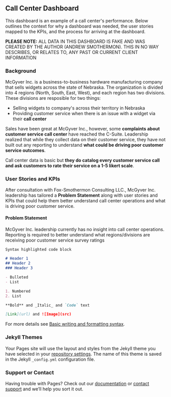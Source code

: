 ## Call Center Dashboard

This dashboard is an example of a call center's performance. Below outlines the context for why a dashboard was needed, the user stories mapped to the KPIs, and the process for arriving at the dashboard. 

**PLEASE NOTE:** ALL DATA IN THIS DASHBOARD IS FAKE AND WAS CREATED BY THE AUTHOR (ANDREW SMOTHERMON). THIS IN NO WAY DESCRIBES, OR RELATES TO, ANY PAST OR CURRENT CLIENT INFORMATION

### Background

McGyver Inc. is a business-to-business hardware manufacturing company that sells widgets across the state of Nebraska. The organization is divided into 4 regions (North, South, East, West), and each region has two divisions. These divisions are resposible for two things:

* Selling widgets to company's across their territory in Nebraska
* Providing customer service when there is an issue with a widget via their **call center**

Sales have been great at McGyver Inc., however, some **complaints about customer service call center** have reached the C-Suite. Leadership realized that while they collect data on their customer service, they have not built out any reporting to understand **what could be driving poor customer service outcomes**.

Call center data is basic but **they do catalog every customer service call and ask customers to rate their service on a 1-5 likert scale**.

### User Stories and KPIs

After consultation with Fox-Smothermon Consulting LLC., McGyver Inc. leadership has tailored a **Problem Statement** along with user stories and KPIs that could help them better understand call center operations and what is driving poor customer service. 

#### Problem Statement

McGyver Inc. leadership currently has no insight into call center operations. Reporting is required to better understand what regions/divisions are receiving poor customer service survey ratings 


```markdown
Syntax highlighted code block

# Header 1
## Header 2
### Header 3

- Bulleted
- List

1. Numbered
2. List

**Bold** and _Italic_ and `Code` text

[Link](url) and ![Image](src)
```

For more details see [Basic writing and formatting syntax](https://docs.github.com/en/github/writing-on-github/getting-started-with-writing-and-formatting-on-github/basic-writing-and-formatting-syntax).

### Jekyll Themes

Your Pages site will use the layout and styles from the Jekyll theme you have selected in your [repository settings](https://github.com/ajsmothermon/call_center_dashboard/settings/pages). The name of this theme is saved in the Jekyll `_config.yml` configuration file.

### Support or Contact

Having trouble with Pages? Check out our [documentation](https://docs.github.com/categories/github-pages-basics/) or [contact support](https://support.github.com/contact) and we’ll help you sort it out.
